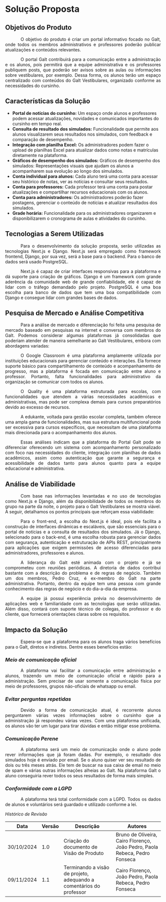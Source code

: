 # Solução Proposta

## Objetivos do Produto 

<p style="text-indent: 50px;text-align: justify;">O objetivo do produto é criar um portal informativo focado no Galt, onde todos os membros administrativos e professores poderão publicar atualizações e conteúdos relevantes.</p> <p style="text-indent: 50px;text-align: justify;">O portal Galt contribuirá para a comunicação entre a administração e os alunos, pois permitirá que a equipe administrativa e os professores publiquem posts, que poderão ser avisos sobre as aulas ou informações sobre vestibulares, por exemplo. Dessa forma, os alunos terão um espaço centralizado com conteúdos do Galt Vestibulares, organizado conforme as necessidades do cursinho.</p>

## Características da Solução 

* **Portal de notícias do cursinho:** Um espaço onde alunos e professores podem acessar atualizações,
novidades e comunicados importantes do cursinho em tempo real.
* **Consulta de resultado dos simulados:** Funcionalidade que permite aos alunos visualizarem seus
resultados nos simulados, com feedback e comparação de desempenho.
* **Integração com planilha Excel:** Os administradores podem fazer o upload de planilhas Excel para
atualizar dados como notas e matrículas diretamente na plataforma.
* **Gráficos de desempenho dos simulados:** Gráficos de desempenho dos simulados: Representações visuais que ajudam os alunos a
acompanharem sua evolução ao longo dos simulados.
* **Conta individual para alunos:** Cada aluno terá uma conta para acessar seu histórico de notas, ver as
notícias e consultar seus resultados.
* **Conta para professores:** Cada professor terá uma conta para postar atualizações e compartilhar recursos
educacionais com os alunos.
* **Conta para administradores:** Os administradores poderão fazer postagens, gerenciar o conteúdo de
notícias e atualizar resultados dos simulados.
* **Grade horária:** Funcionalidade para os administradores organizarem e disponibilizarem o cronograma
de aulas e atividades do cursinho.

## Tecnologias a Serem Utilizadas

<p style="text-indent: 50px;text-align: justify;">Para o desenvolvimento da solução proposta, serão utilizadas as tecnologias Next.js e Django. Next.js
será empregado como framework frontend, Django, por sua vez, será a base para o backend. Para o banco de
dados será usado PostgreSQL.</p>
<p style="text-indent: 50px;text-align: justify;">Next.js é capaz de criar interfaces responsivas para a plataforma e dá suporte para criação de gráficos.
Django é um framework com grande aderência da comunidade web de grande confiabilidade, ele é capaz de
lidar com o tráfego demandado pelo projeto. PostgreSQL é uma boa escolha para banco de dados que tem uma
boa compatibilidade com Django e consegue lidar com grandes bases de dados.</p>


## Pesquisa de Mercado e Análise Competitiva
<p style="text-indent: 50px;text-align: justify;">Para a análise de mercado e diferenciação foi feita uma pesquisa de mercado baseado em pesquisas na
internet e conversa com membros do Galt. Podemos considerar algumas plataformas já consolidadas que
poderiam atender de maneira semelhante ao Galt Vestibulares, embora com abordagens variadas:</p>
<p style="text-indent: 50px;text-align: justify;">O Google Classroom é uma plataforma amplamente utilizada por instituições educacionais para
gerenciar conteúdo e interações. Ela fornece suporte básico para compartilhamento de conteúdo e
acompanhamento de progresso, mas a plataforma é focada em comunicação entre aluno e professor. Portanto,
falta funcionalidades para administrativo da organização se comunicar com todos os alunos.</p>
<p style="text-indent: 50px;text-align: justify;">O Quality é uma plataforma estruturada para escolas, com funcionalidades que atendem a várias
necessidades acadêmicas e administrativas, mas pode ser complexa demais para cursos preparatórios devido
ao excesso de recursos.</p>
<p style="text-indent: 50px;text-align: justify;">A edukante, voltada para gestão escolar completa, também oferece uma ampla gama de
funcionalidades, mas sua estrutura multifuncional pode ser excessiva para cursos específicos, que necessitam
de uma plataforma mais direcionada para o acompanhamento dos alunos.</p>
<p style="text-indent: 50px;text-align: justify;">Essas análises indicam que a plataforma do Portal Galt pode se diferenciar oferecendo um sistema
com acompanhamento personalizado com foco nas necessidades do cliente, integração com planilhas de dados
acadêmicos, assim como autenticação que garante a segurança e acessibilidade de dados tanto para alunos
quanto para a equipe educacional e administrativa.</p>

## Análise de Viabilidade 
<p style="text-indent: 50px;text-align: justify;">Com base nas informações levantadas e no uso de tecnologias como Next.js e Django, além da
disponibilidade de todos os membros do grupo na parte da noite, o projeto para o Galt Vestibulares se mostra
viável. A seguir, detalhamos os pontos principais que reforçam essa viabilidade:</p>
<p style="text-indent: 50px;text-align: justify;">Para o front-end, a escolha do Next.js é ideal, pois ele facilita a construção de interfaces dinâmicas e
escaláveis, que são essenciais para o portal de notícias e a consulta de resultados dos simulados. Já o Django,
selecionado para o back-end, é uma escolha robusta para gerenciar dados com segurança, autenticação e
estruturação de APIs REST, principalmente para aplicações que exigem permissões de acesso diferenciadas para
administradores, professores e alunos.</p>
<p style="text-indent: 50px;text-align: justify;">A liderança do Galt esté animada com o projeto e já se comprometeu com reuniões periódicas. A diretoria
de dados contribui bastante com a descrição do problema e de regras de negócio. Também um dos membros,
Pedro Cruz, é ex-membro do Galt na parte administrativa. Portanto, dentro da equipe tem uma pessoa com grande
conhecimento das regras de negócio e do dia-a-dia da empresa.</p>
<p style="text-indent: 50px;text-align: justify;">A equipe já possui experiência prévia no desenvolvimento de aplicações web e familiaridade com as
tecnologias que serão utilizadas. Além disso, contará com suporte técnico de colegas, do professor e do cliente,
que fornecerá orientações claras sobre os requisitos.</p>

## Impacto da Solução
<p style="text-indent: 50px;text-align: justify;">Espera-se que a plataforma para os alunos traga vários benefícios para o Galt, diretos e indiretos.
Dentre esses benefícios estão:</p>

### ***Meio de comunicação oficial***
<p style="text-indent: 50px;text-align: justify;">A plataforma vai facilitar a comunicação entre administração e alunos, trazendo um meio de
comunicação oficial e rápido para a administração. Sem precisar de usar somente a comunicação física por
meio de professores, grupos não-oficiais de whatsapp ou email.</p>

### ***Evitar perguntas repetidas***
<p style="text-indent: 50px;text-align: justify;">Devido a forma de comunicação atual, é recorrente alunos perguntarem várias vezes informações sobre
o cursinho que a administração já respondeu várias vezes. Com uma plataforma unificada, os alunos vão ter
um lugar para tirar dúvidas e então mitigar esse problema.
</p>

### ***Comunicação Perene***
<p style="text-indent: 50px;text-align: justify;">A plataforma será um meio de comunicação onde o aluno pode rever informações que já foram dadas. Por
exemplo, o resultado dos simulados hoje é enviado por email. Se o aluno quiser ver seu resultado de dois ou
três meses atrás. Ele tem de buscar na sua caixa de email no meio de spam e várias outras informações alheias
ao Galt. Na plataforma Galt o aluno conseguiria rever todos os seus resultados de forma mais simples.</p>

### ***Conformidade com a LGPD***
<p style="text-indent: 50px;text-align: justify;">A plataforma terá total conformidade com a LGPD. Todos os dados de alunos e voluntários será guardado
e utilizado conforme a lei.</p>

*Histórico de Revisão*

| Data | Versão | Descrição | Autores |
| ---------- | ----------- | -------------- | -------------- |
| 30/10/2024 | 1.0 | Criação do documento de Visão de Produto | Bruno de Oliveira, Cairo Florenço, João Pedro, Paola Rebeca, Pedro Fonseca |
| 09/11/2024 | 1.1 | Terminando a visão de projeto, adequando a comentários do professor | Cairo Florenço, João Pedro, Paola Rebeca, Pedro Fonseca |